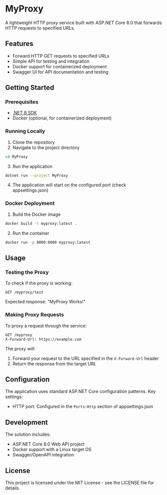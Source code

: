 # MyProxy

A lightweight HTTP proxy service built with ASP.NET Core 8.0 that forwards HTTP requests to specified URLs.

## Features

- Forward HTTP GET requests to specified URLs
- Simple API for testing and integration
- Docker support for containerized deployment
- Swagger UI for API documentation and testing

## Getting Started

### Prerequisites

- [.NET 8 SDK](https://dotnet.microsoft.com/download/dotnet/8.0)
- Docker (optional, for containerized deployment)

### Running Locally

1. Clone the repository
2. Navigate to the project directory
```bash
cd MyProxy
```
3. Run the application
```bash
dotnet run --project MyProxy
```
4. The application will start on the configured port (check appsettings.json)

### Docker Deployment

1. Build the Docker image
```bash
docker build -t myproxy:latest .
```
2. Run the container
```bash
docker run -p 8000:8000 myproxy:latest
```

## Usage

### Testing the Proxy

To check if the proxy is working:
```
GET /myproxy/test
```
Expected response: "MyProxy Works!"

### Making Proxy Requests

To proxy a request through the service:
```
GET /myproxy
X-Forward-Url: https://example.com
```

The proxy will:
1. Forward your request to the URL specified in the `X-Forward-Url` header
2. Return the response from the target URL

## Configuration

The application uses standard ASP.NET Core configuration patterns. Key settings:

- HTTP port: Configured in the `Ports:Http` section of appsettings.json

## Development

The solution includes:
- ASP.NET Core 8.0 Web API project
- Docker support with a Linux target OS
- Swagger/OpenAPI integration

## License

This project is licensed under the MIT License - see the LICENSE file for details.
